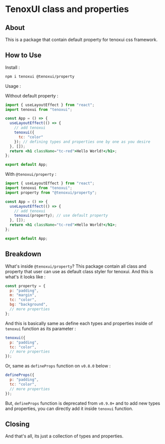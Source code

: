 # TenoxUI class and properties

## About

This is a package that contain default property for tenoxui css framework.

## How to Use

Install :

```sh
npm i tenoxui @tenoxui/property
```

Usage :

Without default property :

```jsx
import { useLayoutEffect } from "react";
import tenoxui from "tenoxui";

const App = () => {
  useLayoutEffect(() => {
    // add tenoxui
    tenoxui({
      tc: "color"
    }); // defining types and properties one by one as you desire
  }, []);
  return <h1 className="tc-red">Hello World!</h1>;
};

export default App;
```

With `@tenoxui/property` :

```jsx
import { useLayoutEffect } from "react";
import tenoxui from "tenoxui";
import property from "@tenoxui/property";

const App = () => {
  useLayoutEffect(() => {
    // add tenoxui
    tenoxui(property); // use default property
  }, []);
  return <h1 className="tc-red">Hello World!</h1>;
};

export default App;
```

## Breakdown

What's inside `@tenoxui/property`? This package contain all class and property that user can use as default class styler for tenoxui. And this is what's it looks like :

```js
const property = {
  p: "padding",
  m: "margin",
  tc: "color",
  bg: "background",
  // more properties
};
```

And this is basically same as define each types and properties inside of `tenoxui` function as its parameter :

```js
tenoxui({
  p: "padding",
  tc: "color",
  // more properties
});
```

Or, same as `defineProps` function on `v0.8.0` below :

```js
defineProps({
  p: "padding",
  tc: "color",
  // more properties
});
```

But, `defineProps` function is deprecated from `v0.9.0+` and to add new types and properties, you can directly add it inside `tenoxui` function.

## Closing

And that's all, its just a collection of types and properties.
